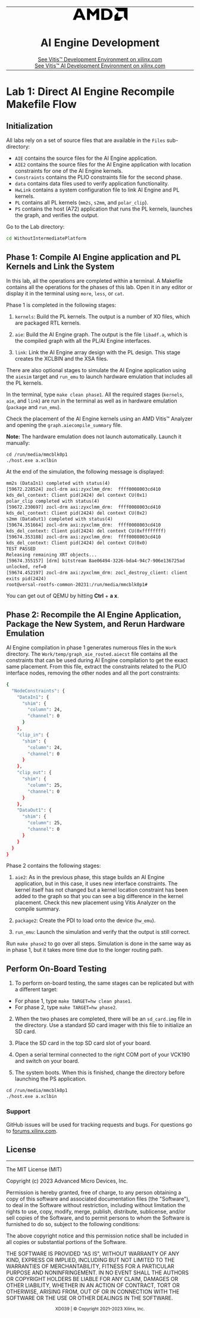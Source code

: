 ﻿</table>
<table class="sphinxhide" width="100%">
 <tr width="100%">
    <td align="center"><img src="https://raw.githubusercontent.com/Xilinx/Image-Collateral/main/xilinx-logo.png" width="30%"/><h1>AI Engine Development</h1>
    <a href="https://www.xilinx.com/products/design-tools/vitis.html">See Vitis™ Development Environment on xilinx.com</br></a>
    <a href="https://www.xilinx.com/products/design-tools/vitis/vitis-ai.html">See Vitis™ AI Development Environment on xilinx.com</a>
    </td>
 </tr>
</table>

# Lab 1: Direct AI Engine Recompile Makefile Flow

## Initialization


All labs rely on a set of source files that are available in the `Files` sub-directory:

- `AIE` contains the source files for the AI Engine application.
- `AIE2` contains the source files for the AI Engine application with location constraints for one of the AI Engine kernels.
- `Constraints` contains the PLIO constraints file for the second phase.
- `data` contains data files used to verify application functionality.
- `HwLink` contains a system configuration file to link AI Engine and PL kernels.
- `PL` contains all PL kernels (`mm2s`, `s2mm`, and `polar_clip`).
- `PS` contains the host (A72) application that runs the PL kernels, launches the graph, and verifies the output.

Go to the Lab directory:
```BASH
cd WithoutIntermediatePlatform
```


## Phase 1: Compile AI Engine application and PL Kernels and Link the System

In this lab, all the operations are completed within a terminal. A Makefile contains all the operations for the phases of this lab.  Open it in any editor or display it in the terminal using `more`, `less`, or `cat`.

Phase 1 is completed in the following stages:

1. `kernels`: Build the PL kernels. The output is a number of XO files, which are packaged RTL kernels.

2. `aie`: Build the AI Engine graph. The output is the file `libadf.a`, which is the compiled graph with all the PL/AI Engine interfaces.

3. `link`: Link the AI Engine array design with the PL design. This stage creates the XCLBIN and the XSA files.

There are also optional stages to simulate the AI Engine application using the `aiesim` target and `run_emu` to launch hardware emulation that includes all the PL kernels.

In the terminal, type `make clean phase1`. All the required stages (`kernels`, `aie`, and `link`) are run in the terminal as well as in hardware emulation (`package` and `run_emu`).

Check the placement of the AI Engine kernels using an AMD Vitis&trade; Analyzer and opening the `graph.aiecompile_summary` file.

**Note:** The hardware emulation does not launch automatically. Launch it manually:



```
cd /run/media/mmcblk0p1
./host.exe a.xclbin
```

At the end of the simulation, the following message is displayed:

```
mm2s (DataIn1) completed with status(4)
[59672.228524] zocl-drm axi:zyxclmm_drm:  ffff0008003cd410 kds_del_context: Client pid(2424) del context CU(0x1)
polar_clip completed with status(4)
[59672.230697] zocl-drm axi:zyxclmm_drm:  ffff0008003cd410 kds_del_context: Client pid(2424) del context CU(0x2)
s2mm (DataOut1) completed with status(4)
[59674.351664] zocl-drm axi:zyxclmm_drm:  ffff0008003cd410 kds_del_context: Client pid(2424) del context CU(0xffffffff)
[59674.353188] zocl-drm axi:zyxclmm_drm:  ffff0008003cd410 kds_del_context: Client pid(2424) del context CU(0x0)
TEST PASSED
Releasing remaining XRT objects...
[59674.355157] [drm] bitstream 8ae06494-3226-bda4-94c7-906e136725ad unlocked, ref=0
[59674.452197] zocl-drm axi:zyxclmm_drm: zocl_destroy_client: client exits pid(2424)
root@versal-rootfs-common-20231:/run/media/mmcblk0p1#
```

You can get out of QEMU by hitting **Ctrl** + **a x**.


## Phase 2: Recompile the AI Engine Application, Package the New System, and Rerun Hardware Emulation

AI Engine compilation in phase 1 generates numerous files in the `Work` directory. The `Work/temp/graph_aie_routed.aiecst` file contains all the constraints that can be used during AI Engine compilation to get the exact same placement. From this file, extract the constraints related to the PLIO interface nodes, removing the other nodes and all the port constraints:

```BASH
{
  "NodeConstraints": {
    "DataIn1": {
      "shim": {
        "column": 24,
        "channel": 0
      }
    },
    "clip_in": {
      "shim": {
        "column": 24,
        "channel": 0
      }
    },
    "clip_out": {
      "shim": {
        "column": 25,
        "channel": 0
      }
    },
    "DataOut1": {
      "shim": {
        "column": 25,
        "channel": 0
      }
    }
  }
}
```

Phase 2 contains the following stages:

 1. `aie2`: As in the previous phase, this stage builds an AI Engine application, but in this case, it uses new interface constraints. The kernel itself has not changed but a kernel location constraint has been added to the graph so that you can see a big difference in the kernel placement. Check this new placement using Vitis Analyzer on the compile summary.

 2. `package2`: Create the PDI to load onto the device (`hw_emu`).

 3. `run_emu`: Launch the simulation and verify that the output is still correct.

Run `make phase2` to go over all steps. Simulation is done in the same way as in phase 1, but it takes more time due to the longer routing path.

## Perform On-Board Testing

1. To perform on-board testing, the same stages can be replicated but with a different target:

- For phase 1, type `make TARGET=hw clean phase1`.
- For phase 2, type `make TARGET=hw phase2`.

2. When the two phases are completed, there will be an `sd_card.img` file in the directory. Use a standard SD card imager with this file to initialize an SD card.

3. Place the SD card in the top SD card slot of your board.

4. Open a serial terminal connected to the right COM port of your VCK190 and switch on your board.

5. The system boots. When this is finished, change the directory before launching the PS application.

```
cd /run/media/mmcblk0p1
./host.exe a.xclbin
```


### Support

GitHub issues will be used for tracking requests and bugs. For questions go to [forums.xilinx.com](http://forums.xilinx.com/).


## License

___

The MIT License (MIT)

Copyright (c) 2023 Advanced Micro Devices, Inc.

Permission is hereby granted, free of charge, to any person obtaining a copy of this software and associated documentation files (the "Software"), to deal in the Software without restriction, including without limitation the rights to use, copy, modify, merge, publish, distribute, sublicense, and/or sell copies of the Software, and to permit persons to whom the Software is furnished to do so, subject to the following conditions:

The above copyright notice and this permission notice shall be included in all copies or substantial portions of the Software.

THE SOFTWARE IS PROVIDED "AS IS", WITHOUT WARRANTY OF ANY KIND, EXPRESS OR IMPLIED, INCLUDING BUT NOT LIMITED TO THE WARRANTIES OF MERCHANTABILITY, FITNESS FOR A PARTICULAR PURPOSE AND NONINFRINGEMENT. IN NO EVENT SHALL THE AUTHORS OR COPYRIGHT HOLDERS BE LIABLE FOR ANY CLAIM, DAMAGES OR OTHER LIABILITY, WHETHER IN AN ACTION OF CONTRACT, TORT OR OTHERWISE, ARISING FROM, OUT OF OR IN CONNECTION WITH THE SOFTWARE OR THE USE OR OTHER DEALINGS IN THE SOFTWARE.



<p align="center"><sup>XD039 | &copy; Copyright 2021–2023 Xilinx, Inc.</sup></p>
